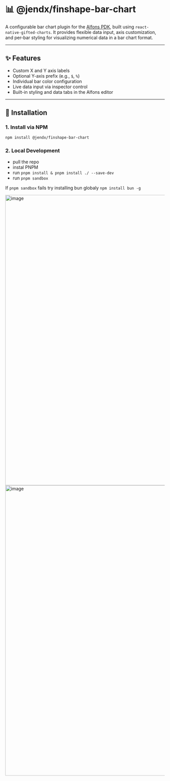 # 📊 @jendx/finshape-bar-chart

A configurable bar chart plugin for the [Alfons PDK](https://www.npmjs.com/package/@alfons-app/pdk), built using `react-native-gifted-charts`. It provides flexible data input, axis customization, and per-bar styling for visualizing numerical data in a bar chart format.

---

## ✨ Features

- Custom X and Y axis labels
- Optional Y-axis prefix (e.g., `$`, `%`)
- Individual bar color configuration
- Live data input via inspector control
- Built-in styling and data tabs in the Alfons editor

---

## 🚀 Installation

### 1. Install via NPM

```bash
npm install @jendx/finshape-bar-chart
```

### 2. Local Development

+ pull the repo
+ instal PNPM
+ run `pnpm install & pnpm install ./ --save-dev`
+ run `pnpm sandbox`

If `pnpm sandbox` fails try installing bun globaly `npm install bun -g`

<img width="1918" height="916" alt="image" src="https://github.com/user-attachments/assets/0cac580b-3fdb-4e35-8ca7-9293218aea75" />

<img width="1918" height="916" alt="image" src="https://github.com/user-attachments/assets/42db6da7-d10d-4073-bc54-4558e258a499" />

